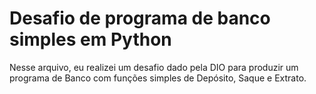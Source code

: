 # Desafio de programa de banco simples em Python
Nesse arquivo, eu realizei um desafio dado pela DIO para produzir um programa de Banco com funções simples de Depósito, Saque e Extrato.
